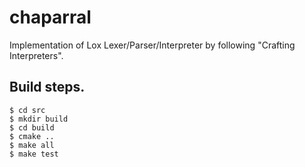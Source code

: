 # chaparral

Implementation of Lox Lexer/Parser/Interpreter by following "Crafting Interpreters".

## Build steps.

    $ cd src
    $ mkdir build
    $ cd build
    $ cmake ..
    $ make all
    $ make test
